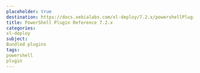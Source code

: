 ```yaml
---
placeholder: true
destination: https://docs.xebialabs.com/xl-deploy/7.2.x/powershellPluginManual.html
title: PowerShell Plugin Reference 7.2.x
categories:
xl-deploy
subject:
Bundled plugins
tags:
powershell
plugin
---
```

